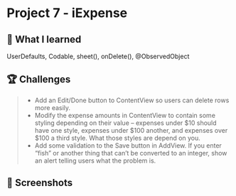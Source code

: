 # Project 7 - iExpense

## 📝 What I learned

UserDefaults, Codable, sheet(), onDelete(), @ObservedObject

## 🏆 Challenges

> * Add an Edit/Done button to ContentView so users can delete rows more easily.
> * Modify the expense amounts in ContentView to contain some styling depending on their value – expenses under $10 should have one style, expenses under $100 another, and expenses over $100 a third style. What those styles are depend on you.
> * Add some validation to the Save button in AddView. If you enter “fish” or another thing that can’t be converted to an integer, show an alert telling users what the problem is.

## 📸 Screenshots
<!---
<div align ="center">
<img src="/Assets/Mockup_iExpense.png" width=800>
</div>
--->
